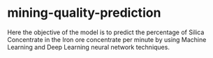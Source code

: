 # mining-quality-prediction

Here the objective of the model is to predict the percentage of Silica Concentrate in the Iron ore concentrate per minute by using Machine Learning and Deep Learning neural network techniques.
